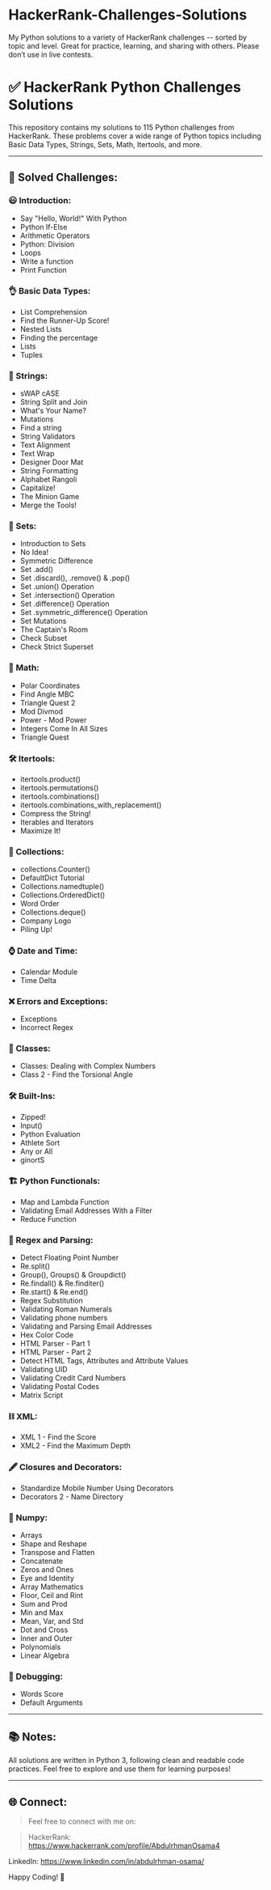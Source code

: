 # HackerRank-Challenges-Solutions
My Python solutions to a variety of HackerRank challenges -- sorted by topic and level. Great for practice, learning, and sharing with others. Please don’t use in live contests.
# ✅ HackerRank Python Challenges Solutions

This repository contains my solutions to 115 Python challenges from HackerRank. 
These problems cover a wide range of Python topics including Basic Data Types, Strings, Sets, Math, Itertools, and more.

---

## 📌 Solved Challenges:

### 😃 Introduction:
- Say "Hello, World!" With Python  
- Python If-Else  
- Arithmetic Operators  
- Python: Division  
- Loops  
- Write a function
- Print Function

### 👌 Basic Data Types:
- List Comprehension  
- Find the Runner-Up Score!  
- Nested Lists  
- Finding the percentage  
- Lists  
- Tuples

### 🧵 Strings:
- sWAP cASE  
- String Split and Join  
- What's Your Name?  
- Mutations  
- Find a string  
- String Validators  
- Text Alignment  
- Text Wrap  
- Designer Door Mat  
- String Formatting
- Alphabet Rangoli
- Capitalize!
- The Minion Game
- Merge the Tools! 

### 🔘 Sets:
- Introduction to Sets  
- No Idea!  
- Symmetric Difference  
- Set .add()  
- Set .discard(), .remove() & .pop()  
- Set .union() Operation  
- Set .intersection() Operation  
- Set .difference() Operation  
- Set .symmetric_difference() Operation  
- Set Mutations
- The Captain's Room
- Check Subset
- Check Strict Superset  

### 🧮 Math:
- Polar Coordinates  
- Find Angle MBC  
- Triangle Quest 2  
- Mod Divmod  
- Power - Mod Power  
- Integers Come In All Sizes
- Triangle Quest  

### 🛠️ Itertools:
- itertools.product()  
- itertools.permutations()  
- itertools.combinations()  
- itertools.combinations_with_replacement()  
- Compress the String!  
- Iterables and Iterators
- Maximize It!  

### 📮 Collections:
- collections.Counter()  
- DefaultDict Tutorial  
- Collections.namedtuple()  
- Collections.OrderedDict()  
- Word Order  
- Collections.deque()
- Company Logo
- Piling Up!

### ⌚ Date and Time:
- Calendar Module
- Time Delta

### ❌ Errors and Exceptions:
- Exceptions
- Incorrect Regex

### 💾 Classes:
- Classes: Dealing with Complex Numbers
- Class 2 - Find the Torsional Angle

### 🛠 Built-Ins:
- Zipped!  
- Input()  
- Python Evaluation  
- Athlete Sort  
- Any or All  
- ginortS  

### 🏗 Python Functionals:
- Map and Lambda Function
- Validating Email Addresses With a Filter
- Reduce Function

### 🔨 Regex and Parsing:
- Detect Floating Point Number  
- Re.split()  
- Group(), Groups() & Groupdict()  
- Re.findall() & Re.finditer()  
- Re.start() & Re.end()  
- Regex Substitution
- Validating Roman Numerals
- Validating phone numbers
- Validating and Parsing Email Addresses
- Hex Color Code
- HTML Parser - Part 1
- HTML Parser - Part 2
- Detect HTML Tags, Attributes and Attribute Values
- Validating UID
- Validating Credit Card Numbers
- Validating Postal Codes
- Matrix Script  

### ⛓ XML:
- XML 1 - Find the Score
- XML2 - Find the Maximum Depth

### 🖋 Closures and Decorators:
- Standardize Mobile Number Using Decorators
- Decorators 2 - Name Directory

### 🧮 Numpy:
- Arrays  
- Shape and Reshape  
- Transpose and Flatten  
- Concatenate  
- Zeros and Ones  
- Eye and Identity
- Array Mathematics
- Floor, Ceil and Rint
- Sum and Prod
- Min and Max
- Mean, Var, and Std
- Dot and Cross
- Inner and Outer
- Polynomials
- Linear Algebra  

### 🐞 Debugging:
- Words Score
- Default Arguments


---

## 📚 Notes:
All solutions are written in Python 3, following clean and readable code practices.
Feel free to explore and use them for learning purposes!

---

## 🌐 Connect:
> Feel free to connect with me on:

> HackerRank: https://www.hackerrank.com/profile/AbdulrhmanOsama4
 
 LinkedIn: https://www.linkedin.com/in/abdulrhman-osama/

Happy Coding! 🚀
